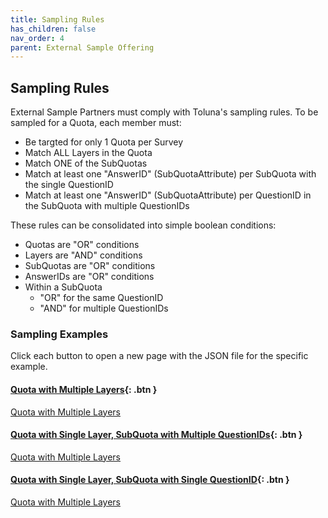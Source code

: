 ```yaml
---
title: Sampling Rules
has_children: false
nav_order: 4
parent: External Sample Offering
---
```


## Sampling Rules


External Sample Partners must comply with Toluna's sampling rules. To be sampled for a Quota, each member must:
 - Be targted for only 1 Quota per Survey
 - Match ALL Layers in the Quota
 - Match ONE of the SubQuotas
 - Match at least one "AnswerID" (SubQuotaAttribute) per SubQuota with the single QuestionID
 - Match at least one "AnswerID" (SubQuotaAttribute) per QuestionID in the SubQuota with multiple QuestionIDs
 
These rules can be consolidated into simple boolean conditions:
 - Quotas are "OR" conditions
 - Layers are "AND" conditions
 - SubQuotas are "OR" conditions
 - AnswerIDs are "OR" conditions
 - Within a SubQuota
   - "OR" for the same QuestionID
   - "AND" for multiple QuestionIDs
   
### Sampling Examples

Click each button to open a new page with the JSON file for the specific example.

#### [Quota with Multiple Layers](){: .btn }

<a href="http://docs.integratedpanel.toluna.com/externalsample/api/responses/quotamultiplelayer.json" target="_blank" class="btn">Quota with Multiple Layers</a>

#### [Quota with Single Layer, SubQuota with Multiple QuestionIDs](){: .btn }

<a href="http://docs.integratedpanel.toluna.com/externalsample/api/responses/singlelayermultipleqid.json" target="_blank" class="btn">Quota with Multiple Layers</a>

#### [Quota with Single Layer, SubQuota with Single QuestionID](){: .btn }

<a href="http://docs.integratedpanel.toluna.com/externalsample/api/responses/singlelayermultipleqid.json" target="_blank" class="btn">Quota with Multiple Layers</a>
